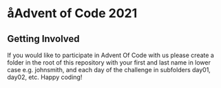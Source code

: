 # åAdvent of Code 2021

## Getting Involved

If you would like to participate in Advent Of Code with us please create a folder in the root of this repository with your first and last name in lower case e.g. johnsmith, and each day of the challenge in subfolders day01, day02, etc. Happy coding!
